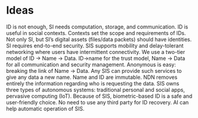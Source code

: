 # Ideas

ID is not enough, SI needs computation, storage, and communication.
ID is useful in social contexts. Contexts set the scope and requirements of IDs.
Not only SI, but SI’s digital assets (files/data packets) should have identities.
SI requires end-to-end security.
SIS supports mobility and delay-tolerant networking where users have intermittent connectivity.
We use a two-tier model of ID -> Name -> Data. ID->name for the trust model, Name -> Data for all communication and security management.
Anonymous is easy: breaking the link of Name -> Data. Any SIS can provide such services to give any data a new name. Name and ID are immutable. NDN removes entirely the information regarding who is requesting the data.
SIS owns three types of autonomous systems: traditional personal and social apps, pervasive computing (IoT).
Because of SIS, biometric-based ID is a safe and user-friendly choice. No need to use any third party for ID recovery.
AI can help automatic operation of SIS.
